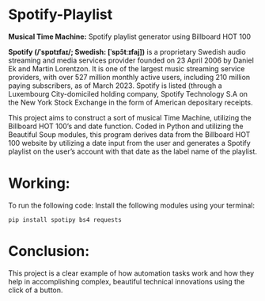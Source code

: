 # Spotify-Playlist

**Musical Time Machine:** Spotify playlist generator using Billboard HOT 100 

**Spotify (/ˈspɒtɪfaɪ/; Swedish: [ˈspɔ̂tːɪfaj])** is a proprietary Swedish audio streaming and media services provider founded on 23 April 2006 by Daniel Ek and Martin Lorentzon. It is one of the largest music streaming service providers, with over 527 million monthly active users, including 210 million paying subscribers, as of March 2023. Spotify is listed (through a Luxembourg City-domiciled holding company, Spotify Technology S.A on the New York Stock Exchange in the form of American depositary receipts.

This project aims to construct a sort of musical Time Machine, utilizing the Billboard HOT 100’s and date function. Coded in Python and utilizing the Beautiful Soup modules, this program derives data from the Billboard HOT 100 website by utilizing a date input from the user and generates a Spotify playlist on the user’s account with that date as the label name of the playlist. 

# Working:

To run the following code: 
Install the following modules using your terminal:
```
pip install spotipy bs4 requests
```

# Conclusion: 
This project is a clear example of how automation tasks work and how they help in accomplishing complex, beautiful technical innovations using the click of a button. 
